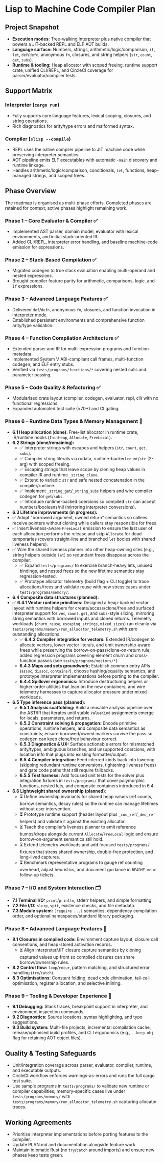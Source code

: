 # Lisp to Machine Code Compiler Plan

## Project Snapshot
- **Execution modes:** Tree-walking interpreter plus native compiler that powers a JIT-backed REPL and ELF AOT builds.
- **Language surface:** Numbers, strings, arithmetic/logic/comparison, `if`, `let`, `def`/`defn`, anonymous `fn`, closures, and string helpers (`str`, `count`, `get`, `subs`).
- **Runtime & tooling:** Heap allocator with scoped freeing, runtime support crate, unified CLI/REPL, and CircleCI coverage for parser/evaluator/compiler tests.

## Support Matrix
### Interpreter (`cargo run`)
- Fully supports core language features, lexical scoping, closures, and string operations.
- Rich diagnostics for arity/type errors and malformed syntax.

### Compiler (`slisp --compile`)
- REPL uses the native compiler pipeline to JIT machine code while preserving interpreter semantics.
- AOT pipeline emits ELF executables with automatic `-main` discovery and runtime linkage.
- Handles arithmetic/logic/comparison, conditionals, `let`, functions, heap-managed strings, and scoped frees.

## Phase Overview
The roadmap is organised as multi-phase efforts. Completed phases are retained for context; active phases highlight remaining work.

### Phase 1 – Core Evaluator & Compiler ✅
- Implemented AST parser, domain model, evaluator with lexical environments, and initial stack-oriented IR.
- Added CLI/REPL, interpreter error handling, and baseline machine-code emission for expressions.

### Phase 2 – Stack-Based Compilation ✅
- Migrated codegen to true stack evaluation enabling multi-operand and nested expressions.
- Brought compiler feature parity for arithmetic, comparisons, logic, and `if` expressions.

### Phase 3 – Advanced Language Features ✅
- Delivered `def`/`defn`, anonymous `fn`, closures, and function invocation in interpreter mode.
- Established persistent environments and comprehensive function arity/type validation.

### Phase 4 – Function Compilation Architecture ✅
- Extended parser and IR for multi-expression programs and function metadata.
- Implemented System V ABI-compliant call frames, multi-function codegen, and ELF entry stubs.
- Verified via `tests/programs/functions/*` covering nested calls and parameter passing.

### Phase 5 – Code Quality & Refactoring ✅
- Modularised crate layout (compiler, codegen, evaluator, repl, cli) with no functional regressions.
- Expanded automated test suite (≈70+) and CI gating.

### Phase 6 – Runtime Data Types & Memory Management 🔄
- **6.1 Heap allocation (done):** Free-list allocator in runtime crate, IR/runtime hooks (`InitHeap`, `Allocate`, `FreeLocal`).
- **6.2 Strings (done/remaining):**
  - ✅ Interpreter strings with escapes and helpers (`str`, `count`, `get`, `subs`).
  - ✅ Compiler string literals via rodata, runtime-backed `count`/`str` (2-arg) with scoped freeing.
  - ✅ Escaping strings that leave scope by cloning heap values in compiler IR and runtime `_string_clone`.
  - ✅ Extend to variadic `str` and safe nested concatenation in the compiler/runtime.
  - ✅ Implement `_string_get`/`_string_subs` helpers and wire compiler codegen for `get`/`subs`.
  - ✅ Introduce runtime-backed coercions so compiled `str` can accept numbers/booleans/nil (mirroring interpreter conversions).
- **6.3 Lifetime improvements (in progress):**
- ✅ Adopt "borrowed argument, owned return" semantics so callees receive pointers without cloning while callers stay responsible for frees.
- ✅ Insert liveness-aware `FreeLocal` emission to ensure the last user of each allocation performs the release and skip `Allocate` for dead temporaries (covers straight-line and branched `let` bodies with shared liveness helpers).
- ✅ Wire the shared liveness planner into other heap-owning sites (e.g., string helpers outside `let`) so redundant frees disappear across the compiler.
  - ✅ Expand `tests/programs/` to exercise branch-heavy lets, unused bindings, and nested frees so the new lifetime semantics stay regression-tested.
  - ✅ Prototype allocator telemetry (build flag + CLI toggle) to trace allocations/frees and validate reuse with new stress cases under `tests/programs/memory/`.
- **6.4 Composite data structures (planned):**
- ✅ **6.4.1 Vector runtime primitives:** Designed a heap-backed vector layout with runtime helpers for create/access/clone/free and surfaced interpreter support for `vec`, `count`, `get`, and `subs`-style slicing, mirroring string semantics with borrowed inputs and cloned returns. Telemetry workloads (`churn_reuse`, `escaping_strings`, `mixed_sizes`) ran cleanly via `tests/programs/memory/run_allocator_telemetry.sh` with zero outstanding allocations.
  - ✅ **6.4.2 Compiler integration for vectors:** Extended IR/codegen to allocate vectors, lower vector literals, and emit ownership-aware frees while preserving the borrow-on-pass/clone-on-return rule; added regression programs covering element churn and cross-function passes (see `tests/programs/vectors/*`).
  - **6.4.3 Maps and sets groundwork:** Establish common entry APIs (`assoc`, `dissoc`, `contains?`), choose hashing/equality semantics, and prototype interpreter implementations before porting to the compiler.
  - **6.4.4 Spillover ergonomics:** Introduce destructuring helpers or higher-order utilities that lean on the new containers, and wire telemetry harnesses to capture allocator pressure under mixed workloads.
- **6.5 Type inference pass (planned):**
  - **6.5.1 Analysis scaffolding:** Build a reusable analysis pipeline over the AST/IR that iterates until stable `ValueKind` assignments emerge for locals, parameters, and returns.
  - **6.5.2 Constraint solving & propagation:** Encode primitive operations, runtime helpers, and composite data semantics as constraints; ensure borrowed/owned markers survive the pass so codegen can keep clone/free behaviour correct.
  - **6.5.3 Diagnostics & UX:** Surface actionable errors for mismatched arity/types, ambiguous branches, and unsupported coercions, with location info that plugs into existing formatter/output.
  - **6.5.4 Compiler integration:** Feed inferred kinds back into lowering (skipping redundant runtime conversions, tightening liveness frees) and gate code paths that still require fallbacks.
  - **6.5.5 Test harness:** Add focused unit tests for the solver plus integration fixtures in `tests/programs/` that cover polymorphic functions, nested lets, and composite containers introduced in 6.4.
- **6.6 Lightweight shared ownership (planned):**
  - ⏳ Define ownership invariants for shared heap values (ref counts, borrow semantics, decay rules) so the runtime can manage lifetimes without user intervention.
  - ⏳ Prototype runtime support (header layout plus `_inc_ref`/`_dec_ref` helpers) and validate it against the existing allocator.
  - ⏳ Teach the compiler’s liveness planner to emit reference bumps/drops alongside current `Allocate`/`FreeLocal` logic and ensure borrow-on-argument semantics still hold.
  - ⏳ Extend telemetry workloads and add focused `tests/programs/` fixtures that stress shared ownership, double-free protection, and long-lived captures.
  - ⏳ Benchmark representative programs to gauge ref counting overhead, adjust heuristics, and document guidance in `README.md` or follow-up tickets.

### Phase 7 – I/O and System Interaction 🗂️
- **7.1 Terminal I/O:** `print`/`println`, stderr helpers, and simple formatting.
- **7.2 File I/O:** `slurp`, `spit`, existence checks, and file metadata.
- **7.3 Module system:** `(require ...)` semantics, dependency compilation order, and optional namespaces/standard library packaging.

### Phase 8 – Advanced Language Features 🚀
- **8.1 Closures in compiled code:** Environment capture layout, closure call conventions, and heap-stored activation records.
  - ⏳ Align interpreter/JIT closure capture semantics by cloning captured values up front so compiled closures can share borrow/ownership rules.
- **8.2 Control flow:** `loop`/`recur`, pattern matching, and structured error handling (`try`/`catch`).
- **8.3 Optimisations:** Constant folding, dead code elimination, tail-call optimisation, register allocation, and selective inlining.

### Phase 9 – Tooling & Developer Experience 🧰
- **9.1 Debugging:** Stack traces, breakpoint support in interpreter, and environment inspection commands.
- **9.2 Diagnostics:** Source locations, syntax highlighting, and typo suggestions.
- **9.3 Build system:** Multi-file projects, incremental compilation cache, release/optimised build profiles, and CLI ergonomics (e.g., `--keep-obj` flag for retaining AOT object files).

## Quality & Testing Safeguards
- Unit/integration coverage across parser, evaluator, compiler, runtime, and executable outputs.
- CircleCI workflow enforces warnings-as-errors and runs the full cargo test suite.
- Use sample programs in `tests/programs/` to validate new runtime or compiler capabilities; memory-specific cases live under `tests/programs/memory/` with `tests/programs/memory/run_allocator_telemetry.sh` capturing allocator traces.

## Working Agreements
- Prioritise interpreter implementations before porting features to the compiler.
- Update PLAN.md and documentation alongside feature work.
- Maintain idiomatic Rust (no `try`/`catch` around imports) and ensure new phases keep tests green.
